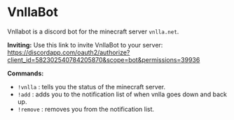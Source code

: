 # VnllaBot
Vnllabot is a discord bot for the minecraft server `vnlla.net`.

__Inviting:__
Use this link to invite VnllaBot to your server:
https://discordapp.com/oauth2/authorize?client_id=582302540784205870&scope=bot&permissions=39936

__Commands:__
 - `!vnlla` : tells you the status of the minecraft server.
 - `!add` : adds you to the notification list of when vnlla goes down and back up.
 - `!remove` : removes you from the notification list.
